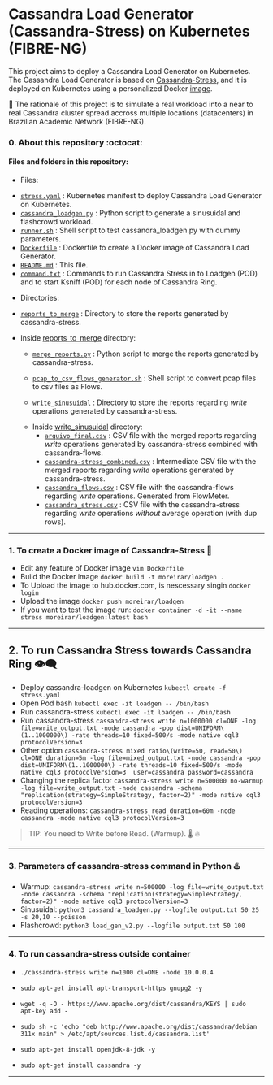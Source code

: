 # Cassandra Load Generator (Cassandra-Stress) on Kubernetes (FIBRE-NG)

This project aims to deploy a Cassandra Load Generator on Kubernetes. The Cassandra Load Generator is based on [Cassandra-Stress](https://cassandra.apache.org/doc/latest/cassandra/tools/cassandra_stress.html), and it is deployed on Kubernetes using a personalized Docker [image](https://hub.docker.com/repository/docker/moreirar/loadgen/general).

:rocket: The rationale of this project is to simulate a real workload into a near to real Cassandra cluster spread accross multiple locations (datacenters) in Brazilian Academic Network (FIBRE-NG).

### 0. About this repository :octocat:

#### Files and folders in this repository:

- Files:
* [`stress.yaml`](https://github.com/romoreira/SFI2-Distributed-Orchestration/blob/main/load_gen/stress.yaml) : Kubernetes manifest to deploy Cassandra Load Generator on Kubernetes.
* [`cassandra_loadgen.py`](https://github.com/romoreira/SFI2-Distributed-Orchestration/blob/main/load_gen/cassandra_loadgen.py) : Python script to generate a sinusuidal and flashcrowd workload.
* [`runner.sh`](https://github.com/romoreira/SFI2-Distributed-Orchestration/blob/main/load_gen/runner.sh) : Shell script to test cassandra_loadgen.py with dummy parameters.
* [`Dockerfile`](https://github.com/romoreira/SFI2-Distributed-Orchestration/blob/main/load_gen/Dockerfile) : Dockerfile to create a Docker image of Cassandra Load Generator.
* [`README.md`](https://github.com/romoreira/SFI2-Distributed-Orchestration/blob/main/load_gen/README.md) : This file.
* [`command.txt`](https://github.com/romoreira/SFI2-Distributed-Orchestration/blob/main/load_gen/command.txt) : Commands to run Cassandra Stress in to Loadgen (POD) and to start Ksniff (POD) for each node of Cassandra Ring.


- Directories:

* [`reports_to_merge`](https://github.com/romoreira/SFI2-Distributed-Orchestration/tree/main/load_gen/reports_to_merge) : Directory to store the reports generated by cassandra-stress.
+ Inside [reports_to_merge](https://github.com/romoreira/SFI2-Distributed-Orchestration/tree/main/load_gen/reports_to_merge) directory:
     * [`merge_reports.py`](https://github.com/romoreira/SFI2-Distributed-Orchestration/blob/main/load_gen/reports_to_merge/merge.py) : Python script to merge the reports generated by cassandra-stress.
     * [`pcap_to_csv_flows_generator.sh`](https://github.com/romoreira/SFI2-Distributed-Orchestration/blob/main/load_gen/reports_to_merge/pcap_to_csv_flows_generator.sh) : Shell script to convert pcap files to csv files as Flows.

     * [`write_sinusuidal`](https://github.com/romoreira/SFI2-Distributed-Orchestration/tree/main/load_gen/reports_to_merge/write_sinusuidal) : Directory to store the reports regarding *write* operations generated by cassandra-stress.
     + Inside [write_sinusuidal]() directory:
       * [`arquivo_final.csv`](https://github.com/romoreira/SFI2-Distributed-Orchestration/blob/main/load_gen/reports_to_merge/write_sinusuidal/arquivo_final.csv) : CSV file with the merged reports regarding *write* operations generated by cassandra-stress combined with cassandra-flows.
       * [`cassandra-stress_combined.csv`](https://github.com/romoreira/SFI2-Distributed-Orchestration/blob/main/load_gen/reports_to_merge/write_sinusuidal/cassandra-stress_combined.csv) : Intermediate CSV file with the merged reports regarding *write* operations generated by cassandra-stress.
       * [`cassandra_flows.csv`](https://github.com/romoreira/SFI2-Distributed-Orchestration/blob/main/load_gen/reports_to_merge/write_sinusuidal/cassandra_flows.csv) : CSV file with the cassandra-flows regarding *write* operations. Generated from FlowMeter.
       * [`cassandra_stress.csv`](https://github.com/romoreira/SFI2-Distributed-Orchestration/blob/main/load_gen/reports_to_merge/write_sinusuidal/cassandra_stress.csv) : CSV file with the cassandra-stress regarding *write* operations *without* average operation (with dup rows). 
***

### 1. To create a Docker image of Cassandra-Stress :compass:
* Edit any feature of Docker image `vim Dockerfile`
* Build the Docker image `docker build -t moreirar/loadgen .`
* To Upload the image to hub.docker.com, is nescessary singin `docker login`
* Upload the image `docker push moreirar/loadgen`
* If you want to test the image run: `docker container -d -it --name stress moreirar/loadgen:latest bash`

---

## 2. To run Cassandra Stress towards Cassandra Ring :eye_speech_bubble:
* Deploy cassandra-loadgen on Kubernetes `kubectl create -f stress.yaml`
* Open Pod bash `kubectl exec -it loadgen -- /bin/bash`
* Run cassandra-stress `kubectl exec -it loadgen -- /bin/bash`
* Run cassandra-stress `cassandra-stress write n=1000000 cl=ONE -log file=write_output.txt -node cassandra -pop dist=UNIFORM\(1..1000000\) -rate threads=10 fixed=500/s -mode native cql3 protocolVersion=3`
* Other option `cassandra-stress mixed ratio\(write=50, read=50\) cl=ONE duration=5m -log file=mixed_output.txt -node cassandra -pop dist=UNIFORM\(1..1000000\) -rate threads=10 fixed=500/s -mode native cql3 protocolVersion=3  user=cassandra password=cassandra`
* Changing the replica factor `cassandra-stress write n=500000 no-warmup -log file=write_output.txt -node cassandra -schema "replication(strategy=SimpleStrategy, factor=2)" -mode native cql3 protocolVersion=3`
* Reading operations: `cassandra-stress read duration=60m -node cassandra -mode native cql3 protocolVersion=3`


> TIP: You need to Write before Read. (Warmup). :thermometer:  :fire:

---

### 3. Parameters of cassandra-stress command in Python :hotsprings:
* Warmup: `cassandra-stress write n=500000 -log file=write_output.txt -node cassandra -schema "replication(strategy=SimpleStrategy, factor=2)" -mode native cql3 protocolVersion=3`
* Sinusuidal: `python3 cassandra_loadgen.py --logfile output.txt 50 25 -s 20,10 --poisson`
* Flashcrowd: `python3 load_gen_v2.py --logfile output.txt 50 100`

---

### 4. To run cassandra-stress outside container
  * `./cassandra-stress write n=1000 cl=ONE -node 10.0.0.4`

  * `sudo apt-get install apt-transport-https gnupg2 -y`
  * `wget -q -O - https://www.apache.org/dist/cassandra/KEYS | sudo  apt-key add -`
  * `sudo sh -c 'echo "deb http://www.apache.org/dist/cassandra/debian 311x main" > /etc/apt/sources.list.d/cassandra.list'`
  * `sudo apt-get install openjdk-8-jdk -y`
  * `sudo apt-get install cassandra -y`

---